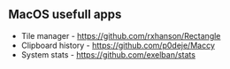 ## MacOS usefull apps
- Tile manager - https://github.com/rxhanson/Rectangle
- Clipboard history - https://github.com/p0deje/Maccy
- System stats - https://github.com/exelban/stats